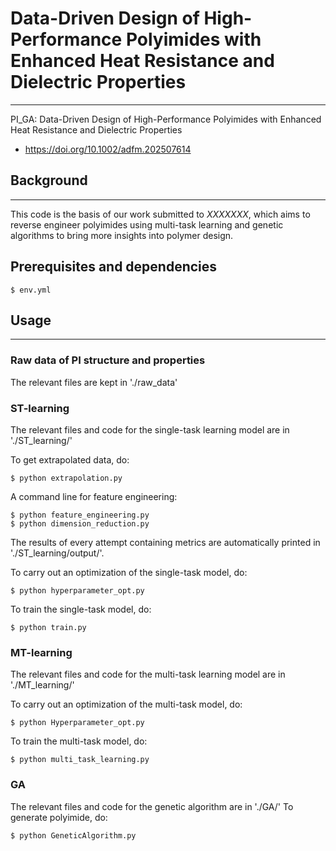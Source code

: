 # Data-Driven Design of High-Performance Polyimides with Enhanced Heat Resistance and Dielectric Properties
***


PI_GA: Data-Driven Design of High-Performance Polyimides with Enhanced Heat Resistance and Dielectric Properties
- https://doi.org/10.1002/adfm.202507614

## Background
***
This code is the basis of our work submitted to *XXXXXXX*, which aims to reverse engineer polyimides using multi-task learning and genetic algorithms to bring more insights into polymer design. 

## Prerequisites and dependencies
```
$ env.yml
```
## Usage
***
### Raw data of PI structure and properties
The relevant files are kept in './raw_data'

### ST-learning
The relevant files and code for the single-task learning model are in './ST_learning/'

To get extrapolated data, do:
```commandline
$ python extrapolation.py 
```
A command line for feature engineering:
```commandline
$ python feature_engineering.py
$ python dimension_reduction.py
```
The results of every attempt containing metrics are automatically printed in './ST_learning/output/'.

To carry out an optimization of the single-task model, do:
```commandline
$ python hyperparameter_opt.py
```
To train the single-task model, do:
```commandline
$ python train.py
```

### MT-learning
The relevant files and code for the multi-task learning model are in './MT_learning/'

To carry out an optimization of the multi-task model, do:
```commandline
$ python Hyperparameter_opt.py
```
To train the multi-task model, do:
```commandline
$ python multi_task_learning.py
```

### GA
The relevant files and code for the genetic algorithm are in './GA/'
To generate polyimide, do:
```commandline
$ python GeneticAlgorithm.py
```
